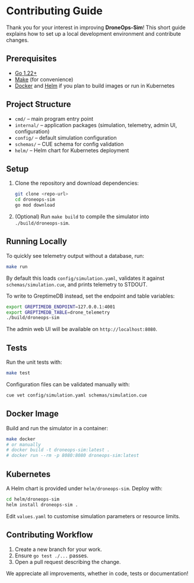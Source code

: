 # Contributing Guide

Thank you for your interest in improving **DroneOps-Sim**! This short guide explains how to set up a local development environment and contribute changes.

## Prerequisites

- [Go 1.22+](https://go.dev/doc/install)
- [Make](https://www.gnu.org/software/make/) (for convenience)
- [Docker](https://www.docker.com/) and [Helm](https://helm.sh/) if you plan to build images or run in Kubernetes

## Project Structure

- `cmd/` – main program entry point
- `internal/` – application packages (simulation, telemetry, admin UI, configuration)
- `config/` – default simulation configuration
- `schemas/` – CUE schema for config validation
- `helm/` – Helm chart for Kubernetes deployment

## Setup

1. Clone the repository and download dependencies:
   ```bash
   git clone <repo-url>
   cd droneops-sim
   go mod download
   ```
2. (Optional) Run `make build` to compile the simulator into `./build/droneops-sim`.

## Running Locally

To quickly see telemetry output without a database, run:

```bash
make run
```

By default this loads `config/simulation.yaml`, validates it against `schemas/simulation.cue`, and prints telemetry to STDOUT.

To write to GreptimeDB instead, set the endpoint and table variables:

```bash
export GREPTIMEDB_ENDPOINT=127.0.0.1:4001
export GREPTIMEDB_TABLE=drone_telemetry
./build/droneops-sim
```

The admin web UI will be available on `http://localhost:8080`.

## Tests

Run the unit tests with:

```bash
make test
```

Configuration files can be validated manually with:

```bash
cue vet config/simulation.yaml schemas/simulation.cue
```

## Docker Image

Build and run the simulator in a container:

```bash
make docker
# or manually
# docker build -t droneops-sim:latest .
# docker run --rm -p 8080:8080 droneops-sim:latest
```

## Kubernetes

A Helm chart is provided under `helm/droneops-sim`. Deploy with:

```bash
cd helm/droneops-sim
helm install droneops-sim .
```

Edit `values.yaml` to customise simulation parameters or resource limits.

## Contributing Workflow

1. Create a new branch for your work.
2. Ensure `go test ./...` passes.
3. Open a pull request describing the change.

We appreciate all improvements, whether in code, tests or documentation!
